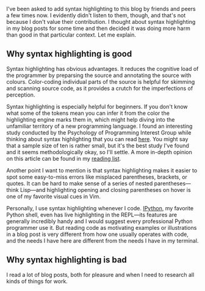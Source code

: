 I've been asked to add syntax highlighting to this blog by friends and peers a few
times now. I evidently didn't listen to them, though, and that's not because I
don't value their contribution. I thought about syntax highlighting in my blog posts
for some time and then decided it was doing more harm than good in that particular
context. Let me explain.

## Why syntax highlighting is good

Syntax highlighting has obvious advantages. It reduces the cognitive load of the
programmer by preparsing the source and annotating the source with colours.
Color-coding individual parts of the source is helpful for skimming and scanning
source code, as it provides a crutch for the imperfections of perception.

Syntax highlighting is especially helpful for beginners. If you don't know what
some of the tokens mean you can infer it from the color the highlighting engine
marks them in, which might help diving into the unfamiliar territory of a new
programming language. I found an interesting study conducted by the Psychology
of Programming Interest Group while thinking about syntax highlighting that
you can read [here](http://www.ppig.org/sites/default/files/2015-PPIG-26th-Sarkar.pdf).
You might say that a sample size of ten is rather small, but it's the best study
I've found and it seems methodologically okay, so I'll settle. A more in-depth
opinion on this article can be found in my [reading list](https://github.com/hellerve/ptolemy).

Another point I want to mention is that syntax highlighting makes it easier
to spot some easy-to-miss errors like misplaced parentheses, brackets, or quotes.
It can be hard to make sense of a series of nested parentheses—think Lisp—and
highlighting opening and closing parentheses on hover is one of my favorite visual
cues in Vim.

Personally, I use syntax highlighting whenever I code. [IPython](http://ipython.org/),
my favorite Python shell, even has live highlighting in the REPL—its features are
generally incredibly handy and I would suggest every professional Python programmer
use it. But reading code as motivating examples or illustrations in a blog post
is very different from how one usually operates with code, and the needs I have
here are different from the needs I have in my terminal.

## Why syntax highlighting is bad

I read a lot of blog posts, both for pleasure and when I need to research all
kinds of things for work.
